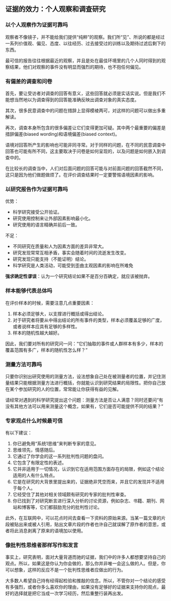 ## 证据的效力：个人观察和调查研究

### 以个人观察作为证据可靠吗

观察者不像镜子，并不能给我们提供“纯粹”的观察。我们所“见”、所说的都是经过一系列价值观、偏见、态度、以往经历、过去接受过的训练以及期待过滤后剩下的东西。

最可信的报告往往根据最近的观察，并且是处在最佳环境里的几个人同时得到的观察结果，他们对观察的事件没有明显而强烈的期待，也不抱任何偏见。

### 有偏差的调查和问卷

首先，要让受访者对调查的回答有意义，这些回答就必须是实话实说。但是我们不能想当然地以为调查得到的回答能准确反映出调查对象的真实态度。

其次，很多民意调查中的问题在措辞上显得模棱两可，对这样的问题可以做出多重解读。

再次，调查本身所包含的很多偏差让它们变得更加可疑。其中两个最重要的偏差是措辞偏差(biased wording)和语境偏差(biased context)。

语境对回答所产生的影响也可能非同寻常。对于同样的问题，在不同的民意调查中回答也可能有所不同，这主要取决于问卷是如何呈现的，以及问题是如何嵌入到调查中的。

在比较长的调查当中，人们对后面问题的回答可能与对前面问题的回答截然不同，这只是因为他们做题做烦了。在评价调查结果时一定要警惕语境因素的影响。

### 以研究报告作为证据可靠吗

优势：

- 科学研究接受公开验证。
- 研究使用控制来让外部因素影响最小化。
- 研究使用的语言精确并前后一致。

不足：

- 不同研究在质量和人为因素方面的差异非常大。
- 研究发现常常互相矛盾，事实会随着时间的流逝发生改变。
- 研究发现只能支持（不能证明）结论。
- 科学研究是人类活动，可能受到歪曲主观因素的影响在所难免

**强求确定性谬误**：认为一个研究结论如果不是百分百确定，就应该被抛弃。

### 样本能够代表总体吗

在评价样本的时候，需要注意几点重要因素：

1. 样本必须足够大，以支撑进行概括或得出结论。
2. 对于研究者将要从中得出结论的所有事件的类型，样本必须覆盖足够的广度，或者说样本应具有足够的多样性。
3. 样本的随机性越大越好。

因此，我们要对所有的研究问一问：“它们抽取的事件或人群样本有多少，样本的覆盖范围有多广，样本的随机性怎么样？”

### 测量方法可靠吗

只要你识别出研究使用的测量方法，设法想象自己处在被测量者的位置，并记住测量结果只能根据测量方法进行概括，你就能认识到研究结果的局限性。把你自己放在某个参加研究的人的位置，常常能让你获得有益的见解。

请经常对遇到的科学研究提出这个问题：测量方法是否让人满意？同时还要问“有没有其他方法可以用来测量这个概念，如果有，它们是否可能提供不同的结果？”

### 专家观点什么时候最可信

有以下建议：

1. 你已避免用“系统1思维”来判断专家的意见。
2. 思维领先，情感随后。
3. 它通过了你学会的这一系列批判性问题的盘问。
4. 它包含了有限定性的表述。
5. 它并非适用于一切情况，认识到它在适用范围方面存在的局限，例如这个结论适用的人有什么特点。
6. 它是在研究的大背景里提出来的，证据绝非凭空而来，并且它的发现并不适用于每个人。
7. 它经受住了其他对相关领域颇有研究的专家的批判性审查。
8. 你已找到了对研究断言进行深入分析的讨论资源，例如杂志、书籍、期刊、网站和博客等，它们都鼓励充分的批判性讨论。

此外，在互联网中，可以花点时间去查看一下资料的原始来源。当某一篇文章的片段被贴出来或被人引用，贴出文章片段的作者也许自己就误解了原作者的意思，或者将此消息剥离了原来的语境加以使用。

### 像批判性思维者那样写作和发言

事实上，研究表明，面对大量背道而驰的证据，我们中的许多人都想要坚持自己的观点。所以，如果这是你认为你会做的，那么你并非唯一会这么做的人。但是，你可以想象，这样的反应不是一个批判性思维者应做出的行为。

大多数人希望自己持有经得起检验和推敲的信念。所以，不管你对一个结论的感受有多强烈，或者你多么喜欢你的理由，如果没有足够好的证据来支持你的观点，最好的选择就是把它当成一次学习经历，然后重整行装再出发。

